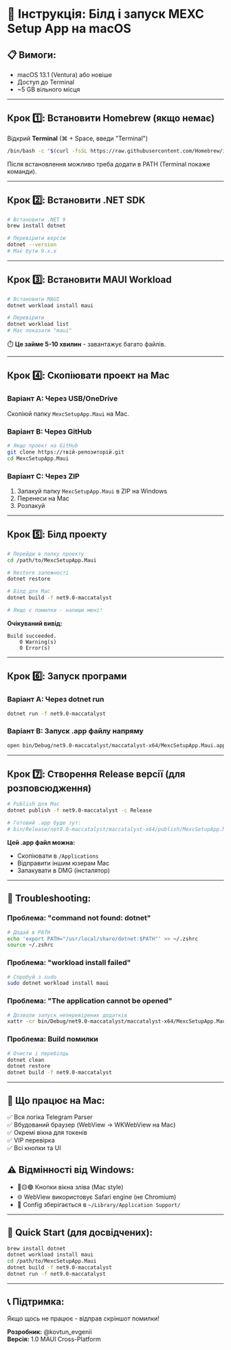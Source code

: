 # 🍎 Інструкція: Білд і запуск MEXC Setup App на macOS

## 📋 Вимоги:
- macOS 13.1 (Ventura) або новіше
- Доступ до Terminal
- ~5 GB вільного місця

---

## Крок 1️⃣: Встановити Homebrew (якщо немає)

Відкрий **Terminal** (⌘ + Space, введи "Terminal")

```bash
/bin/bash -c "$(curl -fsSL https://raw.githubusercontent.com/Homebrew/install/HEAD/install.sh)"
```

Після встановлення можливо треба додати в PATH (Terminal покаже команди).

---

## Крок 2️⃣: Встановити .NET SDK

```bash
# Встановити .NET 9
brew install dotnet

# Перевірити версію
dotnet --version
# Має бути 9.x.x
```

---

## Крок 3️⃣: Встановити MAUI Workload

```bash
# Встановити MAUI
dotnet workload install maui

# Перевірити
dotnet workload list
# Має показати "maui"
```

⏱️ **Це займе 5-10 хвилин** - завантажує багато файлів.

---

## Крок 4️⃣: Скопіювати проект на Mac

### Варіант A: Через USB/OneDrive
Скопіюй папку `MexcSetupApp.Maui` на Mac.

### Варіант B: Через GitHub
```bash
# Якщо проект на GitHub
git clone https://твій-репозиторій.git
cd MexcSetupApp.Maui
```

### Варіант C: Через ZIP
1. Запакуй папку `MexcSetupApp.Maui` в ZIP на Windows
2. Перенеси на Mac
3. Розпакуй

---

## Крок 5️⃣: Білд проекту

```bash
# Перейди в папку проекту
cd /path/to/MexcSetupApp.Maui

# Restore залежності
dotnet restore

# Білд для Mac
dotnet build -f net9.0-maccatalyst

# Якщо є помилки - напиши мені!
```

**Очікуваний вивід:**
```
Build succeeded.
    0 Warning(s)
    0 Error(s)
```

---

## Крок 6️⃣: Запуск програми

### Варіант A: Через dotnet run
```bash
dotnet run -f net9.0-maccatalyst
```

### Варіант B: Запуск .app файлу напряму
```bash
open bin/Debug/net9.0-maccatalyst/maccatalyst-x64/MexcSetupApp.Maui.app
```

---

## Крок 7️⃣: Створення Release версії (для розповсюдження)

```bash
# Publish для Mac
dotnet publish -f net9.0-maccatalyst -c Release

# Готовий .app буде тут:
# bin/Release/net9.0-maccatalyst/maccatalyst-x64/publish/MexcSetupApp.Maui.app
```

**Цей .app файл можна:**
- Скопіювати в `/Applications`
- Відправити іншим юзерам Mac
- Запакувати в DMG (інсталятор)

---

## 🔧 Troubleshooting:

### Проблема: "command not found: dotnet"
```bash
# Додай в PATH
echo 'export PATH="/usr/local/share/dotnet:$PATH"' >> ~/.zshrc
source ~/.zshrc
```

### Проблема: "workload install failed"
```bash
# Спробуй з sudo
sudo dotnet workload install maui
```

### Проблема: "The application cannot be opened"
```bash
# Дозволи запуск неперевірених додатків
xattr -cr bin/Debug/net9.0-maccatalyst/maccatalyst-x64/MexcSetupApp.Maui.app
```

### Проблема: Build помилки
```bash
# Очисти і перебілдь
dotnet clean
dotnet restore
dotnet build -f net9.0-maccatalyst
```

---

## 📱 Що працює на Mac:

✅ Вся логіка Telegram Parser  
✅ Вбудований браузер (WebView → WKWebView на Mac)  
✅ Окремі вікна для токенів  
✅ VIP перевірка  
✅ Всі кнопки та UI  

## ⚠️ Відмінності від Windows:

- 🔴🟡🟢 Кнопки вікна зліва (Mac style)
- 🌐 WebView використовує Safari engine (не Chromium)
- 📁 Config зберігається в `~/Library/Application Support/`

---

## 🚀 Quick Start (для досвідчених):

```bash
brew install dotnet
dotnet workload install maui
cd /path/to/MexcSetupApp.Maui
dotnet build -f net9.0-maccatalyst
dotnet run -f net9.0-maccatalyst
```

---

## 📞 Підтримка:

Якщо щось не працює - відправ скріншот помилки!

**Розробник:** @kovtun_evgenii  
**Версія:** 1.0 MAUI Cross-Platform


